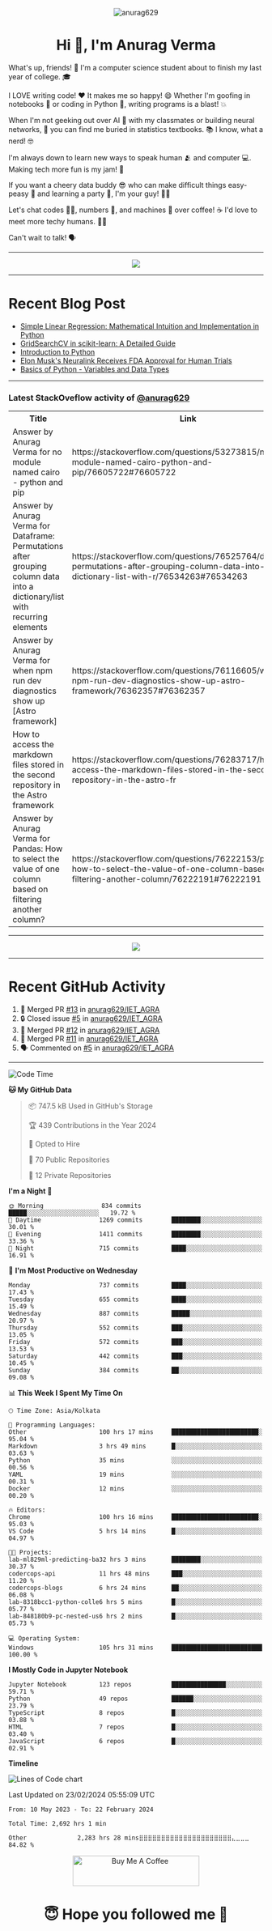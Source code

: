 

<p align="center"> <img src="https://komarev.com/ghpvc/?username=anurag629&label=Profile%20views&color=0e75b6&style=flat" alt="anurag629" /> </p>

<h1 align="center">Hi 👋, I'm Anurag Verma</h1>

What's up, friends! 👋 I'm a computer science student about to finish my last year of college. 🎓

I LOVE writing code! ❤️ It makes me so happy! 😄 Whether I'm goofing in notebooks 📓 or coding in Python 🐍, writing programs is a blast! 💥

When I'm not geeking out over AI 🤖 with my classmates or building neural networks, 🧠 you can find me buried in statistics textbooks. 📚 I know, what a nerd! 🤓

I'm always down to learn new ways to speak human 🫂 and computer 💻. Making tech more fun is my jam! 🍇

If you want a cheery data buddy 😎 who can make difficult things easy-peasy 🥝 and learning a party 🎉, I'm your guy! 🙋‍♂️

Let's chat codes 👨‍💻, numbers 🧮, and machines 🤖 over coffee! ☕ I'd love to meet more techy humans. 💁‍♂️

Can't wait to talk! 🗣️

---

<p align="center">
  <img src="https://spotify-github-profile.vercel.app/api/view.svg?uid=mwvywke3fo2gajpenodnmobfh&cover_image=true&theme=default&show_offline=false&background_color=121212&interchange=false&bar_color=53b14f&bar_color_cover=true">
</p>

---

# Recent Blog Post

<!-- BLOG-POST-LIST:START -->
- [Simple Linear Regression: Mathematical Intuition and Implementation in Python](https://codercops.tech/blog/machine-learning-algorithms/simple-linear-regression-mathematical-intuation)
- [GridSearchCV in scikit-learn: A Detailed Guide](https://codercops.tech/blog/gridsearchcv-in-scikit-learn-a-detailed-guide)
- [Introduction to Python](https://codercops.tech/blog/python-tutorial/introduction-to-python)
- [Elon Musk&#39;s Neuralink Receives FDA Approval for Human Trials](https://codercops.tech/blog/elon-musks-neuralink-receives-fda-approval-for-human-trials)
- [Basics of Python - Variables and Data Types](https://codercops.tech/blog/python-basics-of-python-variables-and-data-types)
<!-- BLOG-POST-LIST:END -->

---

### Latest StackOveflow activity of [@anurag629](https://github.com/anurag629)
<table>
  <tr><th>Title</th><th>Link</th></tr>
  <!-- STACKOVERFLOW:START --><tr><td>Answer by Anurag Verma for no module named cairo - python and pip</td><td>https://stackoverflow.com/questions/53273815/no-module-named-cairo-python-and-pip/76605722#76605722</td></tr><tr><td>Answer by Anurag Verma for Dataframe: Permutations after grouping column data into a dictionary/list with recurring elements</td><td>https://stackoverflow.com/questions/76525764/dataframe-permutations-after-grouping-column-data-into-a-dictionary-list-with-r/76534263#76534263</td></tr><tr><td>Answer by Anurag Verma for when npm run dev diagnostics show up [Astro framework]</td><td>https://stackoverflow.com/questions/76116605/when-npm-run-dev-diagnostics-show-up-astro-framework/76362357#76362357</td></tr><tr><td>How to access the markdown files stored in the second repository in the Astro framework</td><td>https://stackoverflow.com/questions/76283717/how-to-access-the-markdown-files-stored-in-the-second-repository-in-the-astro-fr</td></tr><tr><td>Answer by Anurag Verma for Pandas: How to select the value of one column based on filtering another column?</td><td>https://stackoverflow.com/questions/76222153/pandas-how-to-select-the-value-of-one-column-based-on-filtering-another-column/76222191#76222191</td></tr><!-- STACKOVERFLOW:END -->
</table>

---

<p align="center">
  <img alig src="https://github-profile-trophy.vercel.app/?username=anurag629&theme=onedark&column=-1" />
</p>

---

# Recent GitHub Activity
<!--START_SECTION:activity-->
1. 🎉 Merged PR [#13](https://github.com/anurag629/IET_AGRA/pull/13) in [anurag629/IET_AGRA](https://github.com/anurag629/IET_AGRA)
2. 🔒 Closed issue [#5](https://github.com/anurag629/IET_AGRA/issues/5) in [anurag629/IET_AGRA](https://github.com/anurag629/IET_AGRA)
3. 🎉 Merged PR [#12](https://github.com/anurag629/IET_AGRA/pull/12) in [anurag629/IET_AGRA](https://github.com/anurag629/IET_AGRA)
4. 🎉 Merged PR [#11](https://github.com/anurag629/IET_AGRA/pull/11) in [anurag629/IET_AGRA](https://github.com/anurag629/IET_AGRA)
5. 🗣 Commented on [#5](https://github.com/anurag629/IET_AGRA/issues/5#issuecomment-1854540580) in [anurag629/IET_AGRA](https://github.com/anurag629/IET_AGRA)
<!--END_SECTION:activity-->

---

<!--START_SECTION:waka-->
![Code Time](http://img.shields.io/badge/Code%20Time-2%2C693%20hrs%2053%20mins-blue)

**🐱 My GitHub Data** 

> 📦 747.5 kB Used in GitHub's Storage 
 > 
> 🏆 439 Contributions in the Year 2024
 > 
> 💼 Opted to Hire
 > 
> 📜 70 Public Repositories 
 > 
> 🔑 12 Private Repositories 
 > 
**I'm a Night 🦉** 

```text
🌞 Morning                834 commits         █████░░░░░░░░░░░░░░░░░░░░   19.72 % 
🌆 Daytime                1269 commits        ████████░░░░░░░░░░░░░░░░░   30.01 % 
🌃 Evening                1411 commits        ████████░░░░░░░░░░░░░░░░░   33.36 % 
🌙 Night                  715 commits         ████░░░░░░░░░░░░░░░░░░░░░   16.91 % 
```
📅 **I'm Most Productive on Wednesday** 

```text
Monday                   737 commits         ████░░░░░░░░░░░░░░░░░░░░░   17.43 % 
Tuesday                  655 commits         ████░░░░░░░░░░░░░░░░░░░░░   15.49 % 
Wednesday                887 commits         █████░░░░░░░░░░░░░░░░░░░░   20.97 % 
Thursday                 552 commits         ███░░░░░░░░░░░░░░░░░░░░░░   13.05 % 
Friday                   572 commits         ███░░░░░░░░░░░░░░░░░░░░░░   13.53 % 
Saturday                 442 commits         ███░░░░░░░░░░░░░░░░░░░░░░   10.45 % 
Sunday                   384 commits         ██░░░░░░░░░░░░░░░░░░░░░░░   09.08 % 
```


📊 **This Week I Spent My Time On** 

```text
🕑︎ Time Zone: Asia/Kolkata

💬 Programming Languages: 
Other                    100 hrs 17 mins     ████████████████████████░   95.04 % 
Markdown                 3 hrs 49 mins       █░░░░░░░░░░░░░░░░░░░░░░░░   03.63 % 
Python                   35 mins             ░░░░░░░░░░░░░░░░░░░░░░░░░   00.56 % 
YAML                     19 mins             ░░░░░░░░░░░░░░░░░░░░░░░░░   00.31 % 
Docker                   12 mins             ░░░░░░░░░░░░░░░░░░░░░░░░░   00.20 % 

🔥 Editors: 
Chrome                   100 hrs 16 mins     ████████████████████████░   95.03 % 
VS Code                  5 hrs 14 mins       █░░░░░░░░░░░░░░░░░░░░░░░░   04.97 % 

🐱‍💻 Projects: 
lab-ml829ml-predicting-ba32 hrs 3 mins       ████████░░░░░░░░░░░░░░░░░   30.37 % 
codercops-api            11 hrs 48 mins      ███░░░░░░░░░░░░░░░░░░░░░░   11.20 % 
codercops-blogs          6 hrs 24 mins       ██░░░░░░░░░░░░░░░░░░░░░░░   06.08 % 
lab-8318bcc1-python-colle6 hrs 5 mins        █░░░░░░░░░░░░░░░░░░░░░░░░   05.77 % 
lab-848180b9-pc-nested-us6 hrs 2 mins        █░░░░░░░░░░░░░░░░░░░░░░░░   05.73 % 

💻 Operating System: 
Windows                  105 hrs 31 mins     █████████████████████████   100.00 % 
```

**I Mostly Code in Jupyter Notebook** 

```text
Jupyter Notebook         123 repos           ███████████████░░░░░░░░░░   59.71 % 
Python                   49 repos            ██████░░░░░░░░░░░░░░░░░░░   23.79 % 
TypeScript               8 repos             █░░░░░░░░░░░░░░░░░░░░░░░░   03.88 % 
HTML                     7 repos             █░░░░░░░░░░░░░░░░░░░░░░░░   03.40 % 
JavaScript               6 repos             █░░░░░░░░░░░░░░░░░░░░░░░░   02.91 % 
```



**Timeline**

![Lines of Code chart](https://raw.githubusercontent.com/anurag629/anurag629/main/assets/bar_graph.png)


 Last Updated on 23/02/2024 05:55:09 UTC
<!--END_SECTION:waka-->

<!--START_SECTION:waka-simple-->

```text
From: 10 May 2023 - To: 22 February 2024

Total Time: 2,692 hrs 1 min

Other              2,283 hrs 28 mins⣿⣿⣿⣿⣿⣿⣿⣿⣿⣿⣿⣿⣿⣿⣿⣿⣿⣿⣿⣿⣿⣄⣀⣀⣀   84.82 %
```

<!--END_SECTION:waka-simple-->

<p align="center"> 
<a href="https://www.buymeacoffee.com/anurag629" target="_blank"><img src="https://cdn.buymeacoffee.com/buttons/default-orange.png" alt="Buy Me A Coffee" height="60" width="250"></a>
</p>


<h1 align="center"> 😇 Hope you followed me 🥰  </h1>
